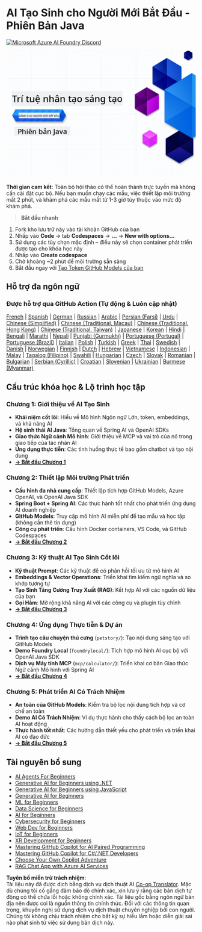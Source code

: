 <!--
CO_OP_TRANSLATOR_METADATA:
{
  "original_hash": "ff95bb9d60ecd46e1a2215e341062967",
  "translation_date": "2025-07-26T17:36:44+00:00",
  "source_file": "README.md",
  "language_code": "vi"
}
-->
# AI Tạo Sinh cho Người Mới Bắt Đầu - Phiên Bản Java
[![Microsoft Azure AI Foundry Discord](https://dcbadge.limes.pink/api/server/ByRwuEEgH4)](https://discord.com/invite/ByRwuEEgH4)

![AI Tạo Sinh cho Người Mới Bắt Đầu - Phiên Bản Java](../../translated_images/beg-genai-series.61edc4a6b2cc54284fa2d70eda26dc0ca2669e26e49655b842ea799cd6e16d2a.vi.png)

**Thời gian cam kết**: Toàn bộ hội thảo có thể hoàn thành trực tuyến mà không cần cài đặt cục bộ. Nếu bạn muốn chạy các mẫu, việc thiết lập môi trường mất 2 phút, và khám phá các mẫu mất từ 1-3 giờ tùy thuộc vào mức độ khám phá.

> **Bắt đầu nhanh**

1. Fork kho lưu trữ này vào tài khoản GitHub của bạn
2. Nhấp vào **Code** → tab **Codespaces** → **...** → **New with options...**
3. Sử dụng các tùy chọn mặc định – điều này sẽ chọn container phát triển được tạo cho khóa học này
4. Nhấp vào **Create codespace**
5. Chờ khoảng ~2 phút để môi trường sẵn sàng
6. Bắt đầu ngay với [Tạo Token GitHub Models của bạn](./02-SetupDevEnvironment/README.md#step-2-create-a-github-personal-access-token)

## Hỗ trợ đa ngôn ngữ

### Được hỗ trợ qua GitHub Action (Tự động & Luôn cập nhật)

[French](../fr/README.md) | [Spanish](../es/README.md) | [German](../de/README.md) | [Russian](../ru/README.md) | [Arabic](../ar/README.md) | [Persian (Farsi)](../fa/README.md) | [Urdu](../ur/README.md) | [Chinese (Simplified)](../zh/README.md) | [Chinese (Traditional, Macau)](../mo/README.md) | [Chinese (Traditional, Hong Kong)](../hk/README.md) | [Chinese (Traditional, Taiwan)](../tw/README.md) | [Japanese](../ja/README.md) | [Korean](../ko/README.md) | [Hindi](../hi/README.md) | [Bengali](../bn/README.md) | [Marathi](../mr/README.md) | [Nepali](../ne/README.md) | [Punjabi (Gurmukhi)](../pa/README.md) | [Portuguese (Portugal)](../pt/README.md) | [Portuguese (Brazil)](../br/README.md) | [Italian](../it/README.md) | [Polish](../pl/README.md) | [Turkish](../tr/README.md) | [Greek](../el/README.md) | [Thai](../th/README.md) | [Swedish](../sv/README.md) | [Danish](../da/README.md) | [Norwegian](../no/README.md) | [Finnish](../fi/README.md) | [Dutch](../nl/README.md) | [Hebrew](../he/README.md) | [Vietnamese](./README.md) | [Indonesian](../id/README.md) | [Malay](../ms/README.md) | [Tagalog (Filipino)](../tl/README.md) | [Swahili](../sw/README.md) | [Hungarian](../hu/README.md) | [Czech](../cs/README.md) | [Slovak](../sk/README.md) | [Romanian](../ro/README.md) | [Bulgarian](../bg/README.md) | [Serbian (Cyrillic)](../sr/README.md) | [Croatian](../hr/README.md) | [Slovenian](../sl/README.md) | [Ukrainian](../uk/README.md) | [Burmese (Myanmar)](../my/README.md)

## Cấu trúc khóa học & Lộ trình học tập

### **Chương 1: Giới thiệu về AI Tạo Sinh**
- **Khái niệm cốt lõi**: Hiểu về Mô hình Ngôn ngữ Lớn, token, embeddings, và khả năng AI
- **Hệ sinh thái AI Java**: Tổng quan về Spring AI và OpenAI SDKs
- **Giao thức Ngữ cảnh Mô hình**: Giới thiệu về MCP và vai trò của nó trong giao tiếp của tác nhân AI
- **Ứng dụng thực tiễn**: Các tình huống thực tế bao gồm chatbot và tạo nội dung
- **[→ Bắt đầu Chương 1](./01-IntroToGenAI/README.md)**

### **Chương 2: Thiết lập Môi trường Phát triển**
- **Cấu hình đa nhà cung cấp**: Thiết lập tích hợp GitHub Models, Azure OpenAI, và OpenAI Java SDK
- **Spring Boot + Spring AI**: Các thực hành tốt nhất cho phát triển ứng dụng AI doanh nghiệp
- **GitHub Models**: Truy cập mô hình AI miễn phí để tạo mẫu và học tập (không cần thẻ tín dụng)
- **Công cụ phát triển**: Cấu hình Docker containers, VS Code, và GitHub Codespaces
- **[→ Bắt đầu Chương 2](./02-SetupDevEnvironment/README.md)**

### **Chương 3: Kỹ thuật AI Tạo Sinh Cốt lõi**
- **Kỹ thuật Prompt**: Các kỹ thuật để có phản hồi tối ưu từ mô hình AI
- **Embeddings & Vector Operations**: Triển khai tìm kiếm ngữ nghĩa và so khớp tương tự
- **Tạo Sinh Tăng Cường Truy Xuất (RAG)**: Kết hợp AI với các nguồn dữ liệu của bạn
- **Gọi Hàm**: Mở rộng khả năng AI với các công cụ và plugin tùy chỉnh
- **[→ Bắt đầu Chương 3](./03-CoreGenerativeAITechniques/README.md)**

### **Chương 4: Ứng dụng Thực tiễn & Dự án**
- **Trình tạo câu chuyện thú cưng** (`petstory/`): Tạo nội dung sáng tạo với GitHub Models
- **Demo Foundry Local** (`foundrylocal/`): Tích hợp mô hình AI cục bộ với OpenAI Java SDK
- **Dịch vụ Máy tính MCP** (`mcp/calculator/`): Triển khai cơ bản Giao thức Ngữ cảnh Mô hình với Spring AI
- **[→ Bắt đầu Chương 4](./04-PracticalSamples/README.md)**

### **Chương 5: Phát triển AI Có Trách Nhiệm**
- **An toàn của GitHub Models**: Kiểm tra bộ lọc nội dung tích hợp và cơ chế an toàn
- **Demo AI Có Trách Nhiệm**: Ví dụ thực hành cho thấy cách bộ lọc an toàn AI hoạt động
- **Thực hành tốt nhất**: Các hướng dẫn thiết yếu cho phát triển và triển khai AI có đạo đức
- **[→ Bắt đầu Chương 5](./05-ResponsibleGenAI/README.md)**

## Tài nguyên bổ sung

- [AI Agents For Beginners](https://github.com/microsoft/ai-agents-for-beginners)
- [Generative AI for Beginners using .NET](https://github.com/microsoft/Generative-AI-for-beginners-dotnet)
- [Generative AI for Beginners using JavaScript](https://github.com/microsoft/generative-ai-with-javascript)
- [Generative AI for Beginners](https://github.com/microsoft/generative-ai-for-beginners)
- [ML for Beginners](https://aka.ms/ml-beginners)
- [Data Science for Beginners](https://aka.ms/datascience-beginners)
- [AI for Beginners](https://aka.ms/ai-beginners)
- [Cybersecurity for Beginners](https://github.com/microsoft/Security-101)
- [Web Dev for Beginners](https://aka.ms/webdev-beginners)
- [IoT for Beginners](https://aka.ms/iot-beginners)
- [XR Development for Beginners](https://github.com/microsoft/xr-development-for-beginners)
- [Mastering GitHub Copilot for AI Paired Programming](https://aka.ms/GitHubCopilotAI)
- [Mastering GitHub Copilot for C#/.NET Developers](https://github.com/microsoft/mastering-github-copilot-for-dotnet-csharp-developers)
- [Choose Your Own Copilot Adventure](https://github.com/microsoft/CopilotAdventures)
- [RAG Chat App with Azure AI Services](https://github.com/Azure-Samples/azure-search-openai-demo-java)

**Tuyên bố miễn trừ trách nhiệm**:  
Tài liệu này đã được dịch bằng dịch vụ dịch thuật AI [Co-op Translator](https://github.com/Azure/co-op-translator). Mặc dù chúng tôi cố gắng đảm bảo độ chính xác, xin lưu ý rằng các bản dịch tự động có thể chứa lỗi hoặc không chính xác. Tài liệu gốc bằng ngôn ngữ bản địa nên được coi là nguồn thông tin chính thức. Đối với các thông tin quan trọng, khuyến nghị sử dụng dịch vụ dịch thuật chuyên nghiệp bởi con người. Chúng tôi không chịu trách nhiệm cho bất kỳ sự hiểu lầm hoặc diễn giải sai nào phát sinh từ việc sử dụng bản dịch này.